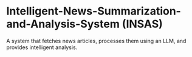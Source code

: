 # Intelligent-News-Summarization-and-Analysis-System (INSAS)
A system that fetches news articles, processes them using an LLM, and provides intelligent analysis. 
